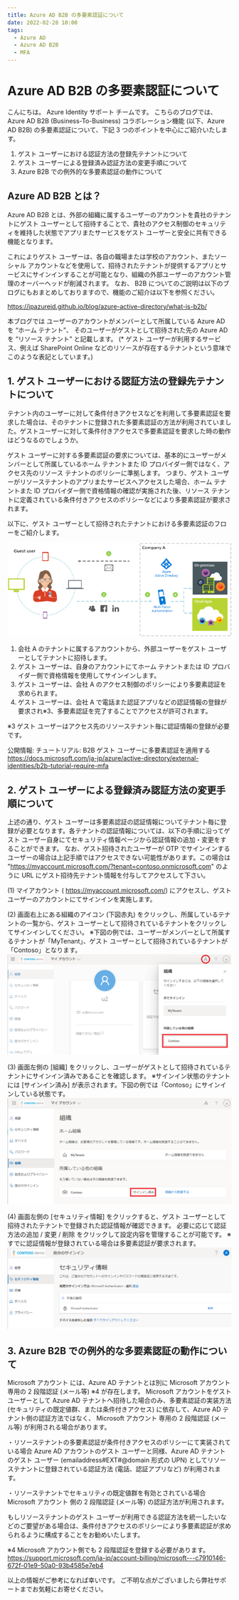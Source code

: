```yaml
---
title: Azure AD B2B の多要素認証について
date: 2022-02-28 10:00
tags:
  - Azure AD
  - Azure AD B2B
  - MFA
---
```


# Azure AD B2B の多要素認証について

こんにちは。 Azure Identity サポート チームです。
こちらのブログでは、 Azure AD B2B (Business-To-Business) コラボレーション機能 (以下、Azure AD B2B) の多要素認証について、下記 3 つのポイントを中心にご紹介いたします。
1. ゲスト ユーザーにおける認証方法の登録先テナントについて
2. ゲスト ユーザーによる登録済み認証方法の変更手順について
3. Azure B2B での例外的な多要素認証の動作について

## Azure AD B2B とは？

Azure AD B2B とは、外部の組織に属するユーザーのアカウントを貴社のテナントにゲスト ユーザーとして招待することで、貴社のアクセス制御のセキュリティを維持した状態でアプリまたサービスをゲスト ユーザーと安全に共有できる機能となります。

これによりゲスト ユーザーは、各自の職場または学校のアカウント、またソーシャル アカウントなどを使用して、招待されたテナントが提供するアプリとサービスにサインインすることが可能となり、組織の外部ユーザーのアカウント管理のオーバーヘッドが削減されます。
なお、 B2B についてのご説明は以下のブログにもおまとめしておりますので、機能のご紹介は以下を参照ください。

https://jpazureid.github.io/blog/azure-active-directory/what-is-b2b/

本ブログでは ユーザーのアカウントがメンバーとして所属している Azure AD を “ホーム テナント”、
そのユーザーがゲストとして招待された先の Azure AD を “リソース テナント” と記載します。
(* ゲスト ユーザーが利用するサービス、例えば SharePoint Online などのリソースが存在するテナントという意味でこのような表記としています。)

## 1. ゲスト ユーザーにおける認証方法の登録先テナントについて

テナント内のユーザーに対して条件付きアクセスなどを利用して多要素認証を要求した場合は、そのテナントに登録された多要素認証の方法が利用されていました。ゲストユーザーに対して条件付きアクセスで多要素認証を要求した時の動作はどうなるのでしょうか。

ゲスト ユーザーに対する多要素認証の要求については、基本的にユーザーがメンバーとして所属しているホーム テナントまた ID プロバイダー側ではなく、アクセス先のリソース テナントのポリシーに準拠します。
つまり、ゲスト ユーザーがリソーステナントのアプリまたサービスへアクセスした場合、ホーム テナントまた ID プロバイダー側で資格情報の確認が実施された後、リソース テナントに定義されている条件付きアクセスのポリシーなどにより多要素認証が要求されます。

以下に、ゲスト ユーザーとして招待されたテナントにおける多要素認証のフローをご紹介します。

 ![](./b2b-mfa/1.png)

1. 会社 A のテナントに属するアカウントから、外部ユーザーをゲスト ユーザーとしてテナントに招待します。
2. ゲスト ユーザーは、自身のアカウントにてホーム テナントまたは ID プロバイダー側で資格情報を使用してサインインします。
3. ゲスト ユーザーは、会社 A のアクセス制御のポリシーにより多要素認証を求められます。
4. ゲスト ユーザーは、会社 A で電話また認証アプリなどの認証情報の登録が要求され※3、多要素認証を完了することでアクセスが許可されます。

※3 ゲスト ユーザーはアクセス先のリソーステナント毎に認証情報の登録が必要です。

公開情報: チュートリアル: B2B ゲスト ユーザーに多要素認証を適用する
https://docs.microsoft.com/ja-jp/azure/active-directory/external-identities/b2b-tutorial-require-mfa


## 2. ゲスト ユーザーによる登録済み認証方法の変更手順について
上述の通り、ゲスト ユーザーは多要素認証の認証情報についてテナント毎に登録が必要となります。各テナントの認証情報については、以下の手順に沿ってゲスト ユーザー自身にてセキュリティ情報ページから認証情報の追加・変更をすることができます。
なお、ゲスト招待されたユーザーが OTP でサインインするユーザーの場合は上記手順ではアクセスできない可能性があります。この場合は "https://myaccount.microsoft.com/?tenant=contoso.onmicrosoft.com" のように URL にゲスト招待先テナント情報を付与してアクセスして下さい。

(1) マイアカウント ( https://myaccount.microsoft.com/) にアクセスし、ゲスト ユーザーのアカウントにてサインインを実施します。

(2) 画面右上にある組織のアイコン (下図赤丸) をクリックし、所属しているテナントの一覧から、ゲスト ユーザーとして招待されているテナントをクリックしてサインインしてください。
 ※下図の例では、ユーザーがメンバーとして所属するテナントが「MyTenant」、ゲスト ユーザーとして招待されているテナントが「Contoso」となります。
 ![](./b2b-mfa/2.png)

(3) 画面左側の [組織] をクリックし、ユーザーがゲストとして招待されているテナントにサインイン済みであることを確認します。
※サインイン状態のテナントには [サインイン済み] が表示されます。下図の例では「Contoso」にサインインしている状態です。
 ![](./b2b-mfa/3.png)

(4) 画面左側の [セキュリティ情報] をクリックすると、ゲスト ユーザーとして招待されたテナントで登録された認証情報が確認できます。
必要に応じて認証方法の追加 / 変更 / 削除 をクリックして設定内容を管理することが可能です。
※すでに認証情報が登録されている場合は多要素認証が要求されます。
  ![](./b2b-mfa/4.png)


## 3. Azure B2B での例外的な多要素認証の動作について

Microsoft アカウント には、Azure AD テナントとは別に Microsoft アカウント専用の 2 段階認証 (メール等) ※4 が存在します。
Microsoft アカウントをゲスト ユーザーとして Azure AD テナントへ招待した場合のみ、多要素認証の実装方法 (セキュリティの既定値群、または条件付きアクセス) に依存して、Azure AD テナント側の認証方法ではなく、 Microsoft アカウント 専用の 2 段階認証 (メール等) が利用される場合があります。

・リソーステナントの多要素認証が条件付きアクセスのポリシーにて実装されている場合
Azure AD アカウントのゲスト ユーザーと同様、Azure AD テナントのゲスト ユーザー (emailaddress#EXT#@domain 形式の UPN) としてリソーステナントに登録されている認証方法 (電話、認証アプリなど) が利用されます。

・リソーステナントでセキュリティの既定値群を有効とされている場合
Microsoft アカウント 側の 2 段階認証 (メール等) の認証方法が利用されます。

もしリソーステナントのゲスト ユーザーが利用できる認証方法を統一したいなどのご要望がある場合は、条件付きアクセスのポリシーにより多要素認証が求められるように構成することをお勧めいたします。

※4 Microsoft アカウント側でも 2 段階認証を登録する必要があります。
https://support.microsoft.com/ja-jp/account-billing/microsoft---c7910146-672f-01e9-50a0-93b4585e7eb4

以上の情報がご参考になれば幸いです。
ご不明な点がございましたら弊社サポートまでお気軽にお寄せください。
